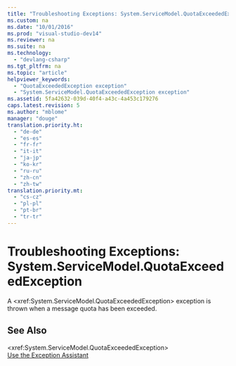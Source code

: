 ```yaml
---
title: "Troubleshooting Exceptions: System.ServiceModel.QuotaExceededException"
ms.custom: na
ms.date: "10/01/2016"
ms.prod: "visual-studio-dev14"
ms.reviewer: na
ms.suite: na
ms.technology: 
  - "devlang-csharp"
ms.tgt_pltfrm: na
ms.topic: "article"
helpviewer_keywords: 
  - "QuotaExceededException exception"
  - "System.ServiceModel.QuotaExceededException exception"
ms.assetid: 5fa42632-039d-40f4-a43c-4a453c179276
caps.latest.revision: 5
ms.author: "mblome"
manager: "douge"
translation.priority.ht: 
  - "de-de"
  - "es-es"
  - "fr-fr"
  - "it-it"
  - "ja-jp"
  - "ko-kr"
  - "ru-ru"
  - "zh-cn"
  - "zh-tw"
translation.priority.mt: 
  - "cs-cz"
  - "pl-pl"
  - "pt-br"
  - "tr-tr"
---
```

# Troubleshooting Exceptions: System.ServiceModel.QuotaExceededException
A \<xref:System.ServiceModel.QuotaExceededException> exception is thrown when a message quota has been exceeded.  
  
## See Also  
 \<xref:System.ServiceModel.QuotaExceededException>   
 [Use the Exception Assistant](../Topic/How%20to:%20Use%20the%20Exception%20Assistant.md)
